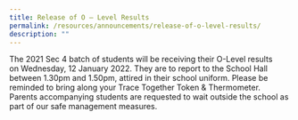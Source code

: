 ```yaml
---
title: Release of O – Level Results
permalink: /resources/announcements/release-of-o-level-results/
description: ""
---
```

<p>The 2021 Sec 4 batch of students will be receiving their O-Level results on&nbsp;Wednesday, 12 January 2022. They&nbsp;are to report to the School Hall between 1.30pm and 1.50pm, attired in their school uniform. Please be reminded to bring along your Trace Together Token &amp;&nbsp;Thermometer.<br>Parents accompanying students are requested to wait outside the school as part of our safe management measures.</p>